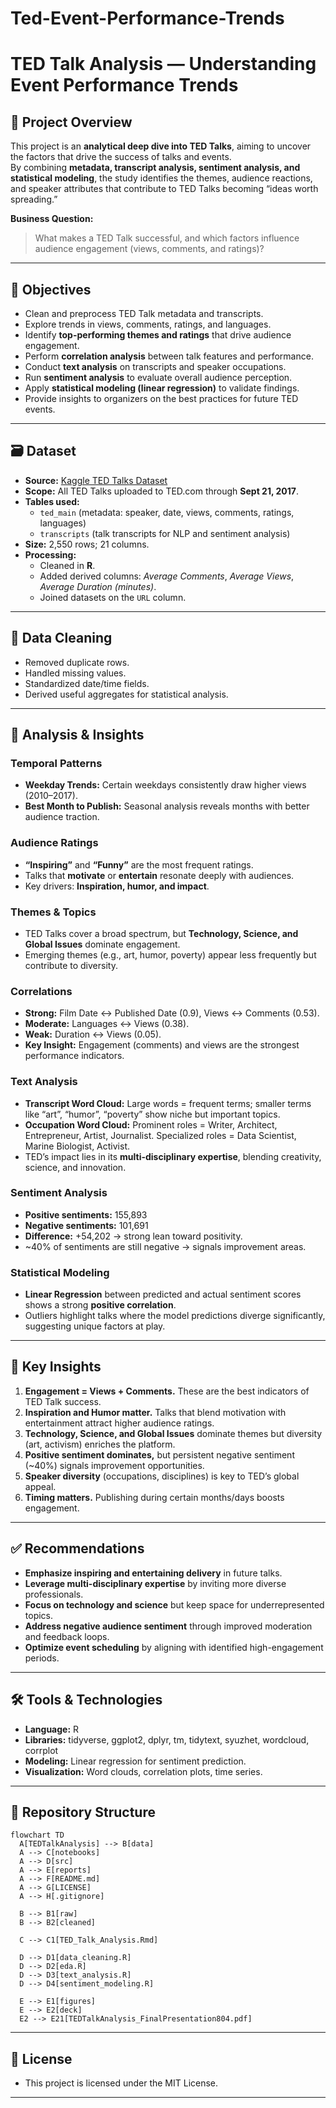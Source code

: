 # Ted-Event-Performance-Trends
# TED Talk Analysis — Understanding Event Performance Trends

## 📌 Project Overview
This project is an **analytical deep dive into TED Talks**, aiming to uncover the factors that drive the success of talks and events.  
By combining **metadata, transcript analysis, sentiment analysis, and statistical modeling**, the study identifies the themes, audience reactions, and speaker attributes that contribute to TED Talks becoming “ideas worth spreading.”

**Business Question:**  
> What makes a TED Talk successful, and which factors influence audience engagement (views, comments, and ratings)?

---

## 🎯 Objectives
- Clean and preprocess TED Talk metadata and transcripts.
- Explore trends in views, comments, ratings, and languages.
- Identify **top-performing themes and ratings** that drive audience engagement.
- Perform **correlation analysis** between talk features and performance.
- Conduct **text analysis** on transcripts and speaker occupations.
- Run **sentiment analysis** to evaluate overall audience perception.
- Apply **statistical modeling (linear regression)** to validate findings.
- Provide insights to organizers on the best practices for future TED events.

---

## 🗃️ Dataset
- **Source:** [Kaggle TED Talks Dataset](https://www.kaggle.com/datasets/rounakbanik/ted-talks)  
- **Scope:** All TED Talks uploaded to TED.com through **Sept 21, 2017**.  
- **Tables used:**  
  - `ted_main` (metadata: speaker, date, views, comments, ratings, languages)  
  - `transcripts` (talk transcripts for NLP and sentiment analysis)  
- **Size:** 2,550 rows; 21 columns.  
- **Processing:**  
  - Cleaned in **R**.  
  - Added derived columns: *Average Comments*, *Average Views*, *Average Duration (minutes)*.  
  - Joined datasets on the `URL` column.

---

## 🧹 Data Cleaning
- Removed duplicate rows.  
- Handled missing values.  
- Standardized date/time fields.  
- Derived useful aggregates for statistical analysis.  

---

## 🔎 Analysis & Insights

### Temporal Patterns
- **Weekday Trends:** Certain weekdays consistently draw higher views (2010–2017).  
- **Best Month to Publish:** Seasonal analysis reveals months with better audience traction.  

### Audience Ratings
- **“Inspiring”** and **“Funny”** are the most frequent ratings.  
- Talks that **motivate** or **entertain** resonate deeply with audiences.  
- Key drivers: **Inspiration, humor, and impact**.  

### Themes & Topics
- TED Talks cover a broad spectrum, but **Technology, Science, and Global Issues** dominate engagement.  
- Emerging themes (e.g., art, humor, poverty) appear less frequently but contribute to diversity.  

### Correlations
- **Strong:** Film Date ↔ Published Date (0.9), Views ↔ Comments (0.53).  
- **Moderate:** Languages ↔ Views (0.38).  
- **Weak:** Duration ↔ Views (0.05).  
- **Key Insight:** Engagement (comments) and views are the strongest performance indicators.  

### Text Analysis
- **Transcript Word Cloud:** Large words = frequent terms; smaller terms like “art”, “humor”, “poverty” show niche but important topics.  
- **Occupation Word Cloud:** Prominent roles = Writer, Architect, Entrepreneur, Artist, Journalist. Specialized roles = Data Scientist, Marine Biologist, Activist.  
- TED’s impact lies in its **multi-disciplinary expertise**, blending creativity, science, and innovation.  

### Sentiment Analysis
- **Positive sentiments:** 155,893  
- **Negative sentiments:** 101,691  
- **Difference:** +54,202 → strong lean toward positivity.  
- ~40% of sentiments are still negative → signals improvement areas.  

### Statistical Modeling
- **Linear Regression** between predicted and actual sentiment scores shows a strong **positive correlation**.  
- Outliers highlight talks where the model predictions diverge significantly, suggesting unique factors at play.  

---

## 📌 Key Insights
1. **Engagement = Views + Comments.** These are the best indicators of TED Talk success.  
2. **Inspiration and Humor matter.** Talks that blend motivation with entertainment attract higher audience ratings.  
3. **Technology, Science, and Global Issues** dominate themes but diversity (art, activism) enriches the platform.  
4. **Positive sentiment dominates,** but persistent negative sentiment (~40%) signals improvement opportunities.  
5. **Speaker diversity** (occupations, disciplines) is key to TED’s global appeal.  
6. **Timing matters.** Publishing during certain months/days boosts engagement.  

---

## ✅ Recommendations
- **Emphasize inspiring and entertaining delivery** in future talks.  
- **Leverage multi-disciplinary expertise** by inviting more diverse professionals.  
- **Focus on technology and science** but keep space for underrepresented topics.  
- **Address negative audience sentiment** through improved moderation and feedback loops.  
- **Optimize event scheduling** by aligning with identified high-engagement periods.  

---

## 🛠️ Tools & Technologies
- **Language:** R  
- **Libraries:** tidyverse, ggplot2, dplyr, tm, tidytext, syuzhet, wordcloud, corrplot  
- **Modeling:** Linear regression for sentiment prediction.  
- **Visualization:** Word clouds, correlation plots, time series.  

---

## 📂 Repository Structure 

```mermaid
flowchart TD
  A[TEDTalkAnalysis] --> B[data]
  A --> C[notebooks]
  A --> D[src]
  A --> E[reports]
  A --> F[README.md]
  A --> G[LICENSE]
  A --> H[.gitignore]

  B --> B1[raw]
  B --> B2[cleaned]

  C --> C1[TED_Talk_Analysis.Rmd]

  D --> D1[data_cleaning.R]
  D --> D2[eda.R]
  D --> D3[text_analysis.R]
  D --> D4[sentiment_modeling.R]

  E --> E1[figures]
  E --> E2[deck]
  E2 --> E21[TEDTalkAnalysis_FinalPresentation804.pdf]
```
---
## 📜 License

- This project is licensed under the MIT License.
---
